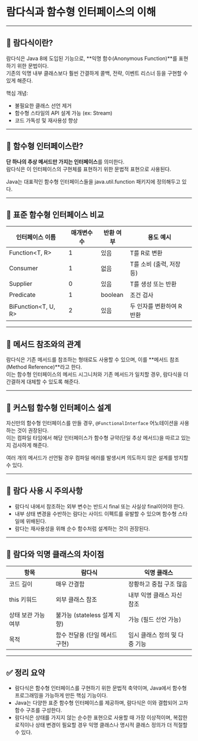# 람다식과 함수형 인터페이스의 이해

---

## 🔹 람다식이란?

람다식은 Java 8에 도입된 기능으로, **익명 함수(Anonymous Function)**를 표현하기 위한 문법이다.  
기존의 익명 내부 클래스보다 훨씬 간결하게 콜백, 전략, 이벤트 리스너 등을 구현할 수 있게 해준다.

핵심 개념:
- 불필요한 클래스 선언 제거
- 함수형 스타일의 API 설계 가능 (ex: Stream)
- 코드 가독성 및 재사용성 향상

---

## 🔹 함수형 인터페이스란?

**단 하나의 추상 메서드만 가지는 인터페이스**를 의미한다.  
람다식은 이 인터페이스의 구현체를 표현하기 위한 문법적 표현으로 사용된다.

Java는 대표적인 함수형 인터페이스들을 java.util.function 패키지에 정의해두고 있다.

---

## 🔹 표준 함수형 인터페이스 비교

| 인터페이스 이름       | 매개변수 수 | 반환 여부 | 용도 예시                     |
|------------------------|-------------|-----------|-------------------------------|
| Function<T, R>         | 1           | 있음      | T를 R로 변환                  |
| Consumer<T>            | 1           | 없음      | T를 소비 (출력, 저장 등)     |
| Supplier<T>            | 0           | 있음      | T를 생성 또는 반환           |
| Predicate<T>           | 1           | boolean   | 조건 검사                     |
| BiFunction<T, U, R>    | 2           | 있음      | 두 인자를 변환하여 R 반환     |

---

## 🔹 메서드 참조와의 관계

람다식은 기존 메서드를 참조하는 형태로도 사용할 수 있으며, 이를 **메서드 참조(Method Reference)**라고 한다.  
이는 함수형 인터페이스의 메서드 시그니처와 기존 메서드가 일치할 경우, 람다식을 더 간결하게 대체할 수 있도록 해준다.

---

## 🔹 커스텀 함수형 인터페이스 설계

자신만의 함수형 인터페이스를 만들 경우, `@FunctionalInterface` 어노테이션을 사용하는 것이 권장된다.  
이는 컴파일 타임에서 해당 인터페이스가 함수형 규약(단일 추상 메서드)을 따르고 있는지 검사하게 해준다.

여러 개의 메서드가 선언될 경우 컴파일 에러를 발생시켜 의도하지 않은 설계를 방지할 수 있다.

---

## 🔹 람다 사용 시 주의사항

- 람다식 내에서 참조하는 외부 변수는 반드시 final 또는 사실상 final이어야 한다.
- 내부 상태 변경을 수반하는 람다는 사이드 이펙트를 유발할 수 있으며 함수형 스타일에 위배된다.
- 람다는 재사용성을 위해 순수 함수처럼 설계하는 것이 권장된다.

---

## 🔹 람다와 익명 클래스의 차이점

| 항목                 | 람다식                         | 익명 클래스                     |
|----------------------|--------------------------------|----------------------------------|
| 코드 길이            | 매우 간결함                    | 장황하고 중첩 구조 많음         |
| this 키워드           | 외부 클래스 참조                | 내부 익명 클래스 자신 참조      |
| 상태 보관 가능 여부  | 불가능 (stateless 설계 지향)    | 가능 (필드 선언 가능)           |
| 목적                 | 함수 전달용 (단일 메서드 구현)  | 임시 클래스 정의 및 다중 기능    |

---

## ✅ 정리 요약

- 람다식은 함수형 인터페이스를 구현하기 위한 문법적 축약이며, Java에서 함수형 프로그래밍을 가능하게 만든 핵심 기능이다.
- Java는 다양한 표준 함수형 인터페이스를 제공하며, 람다식은 이와 결합되어 고차 함수 구조를 구성한다.
- 람다식은 상태를 가지지 않는 순수한 표현으로 사용할 때 가장 이상적이며, 복잡한 로직이나 상태 변경이 필요할 경우 익명 클래스나 명시적 클래스 정의가 더 적절할 수 있다.
